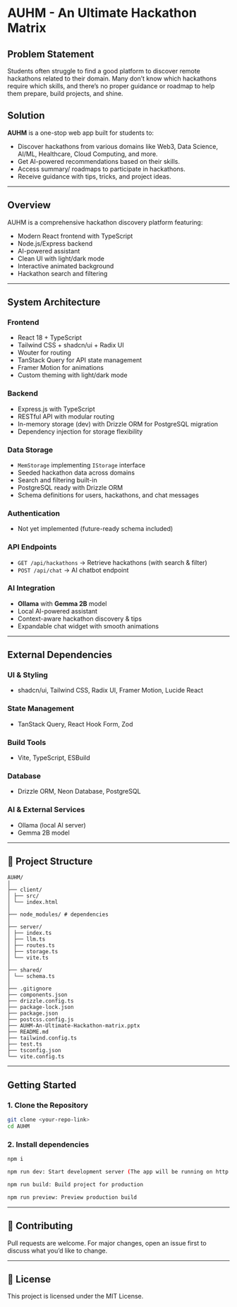 ﻿# AUHM - An Ultimate Hackathon Matrix

## Problem Statement
Students often struggle to find a good platform to discover remote hackathons related to their domain. Many don’t know which hackathons require which skills, and there’s no proper guidance or roadmap to help them prepare, build projects, and shine.

## Solution
**AUHM** is a one-stop web app built for students to:
- Discover hackathons from various domains like Web3, Data Science, AI/ML, Healthcare, Cloud Computing, and more.
- Get AI-powered recommendations based on their skills.
- Access summary/ roadmaps to participate in hackathons.
- Receive guidance with tips, tricks, and project ideas.

---

## Overview
AUHM is a comprehensive hackathon discovery platform featuring:
- Modern React frontend with TypeScript
- Node.js/Express backend
- AI-powered assistant
- Clean UI with light/dark mode
- Interactive animated background
- Hackathon search and filtering

---

## System Architecture

### Frontend
- React 18 + TypeScript
- Tailwind CSS + shadcn/ui + Radix UI
- Wouter for routing
- TanStack Query for API state management
- Framer Motion for animations
- Custom theming with light/dark mode

### Backend
- Express.js with TypeScript
- RESTful API with modular routing
- In-memory storage (dev) with Drizzle ORM for PostgreSQL migration
- Dependency injection for storage flexibility

### Data Storage
- `MemStorage` implementing `IStorage` interface
- Seeded hackathon data across domains
- Search and filtering built-in
- PostgreSQL ready with Drizzle ORM
- Schema definitions for users, hackathons, and chat messages

### Authentication
- Not yet implemented (future-ready schema included)

### API Endpoints
- `GET /api/hackathons` → Retrieve hackathons (with search & filter)
- `POST /api/chat` → AI chatbot endpoint

### AI Integration
- **Ollama** with **Gemma 2B** model
- Local AI-powered assistant
- Context-aware hackathon discovery & tips
- Expandable chat widget with smooth animations

---

## External Dependencies

### UI & Styling
- shadcn/ui, Tailwind CSS, Radix UI, Framer Motion, Lucide React

### State Management
- TanStack Query, React Hook Form, Zod

### Build Tools
- Vite, TypeScript, ESBuild

### Database
- Drizzle ORM, Neon Database, PostgreSQL

### AI & External Services
- Ollama (local AI server)
- Gemma 2B model

---
## 📂 Project Structure
```
AUHM/
│
├── client/
│ ├── src/
│ └── index.html
│
├── node_modules/ # dependencies
│
├── server/
│ ├── index.ts
│ ├── llm.ts
│ ├── routes.ts
│ ├── storage.ts
│ └── vite.ts
│
├── shared/
│ └── schema.ts
│
├── .gitignore
├── components.json
├── drizzle.config.ts
├── package-lock.json
├── package.json
├── postcss.config.js
├── AUHM-An-Ultimate-Hackathon-matrix.pptx
├── README.md
├── tailwind.config.ts
├── test.ts
├── tsconfig.json
└── vite.config.ts
```
---
## Getting Started

### 1. Clone the Repository
```bash
git clone <your-repo-link>
cd AUHM
```
### 2. Install dependencies
```bash
npm i

npm run dev: Start development server (The app will be running on http://localhost:5000)

npm run build: Build project for production

npm run preview: Preview production build 
```
---
## 🤝 Contributing
Pull requests are welcome. For major changes, open an issue first to discuss what you’d like to change.

---
## 📜 License

This project is licensed under the MIT License.

